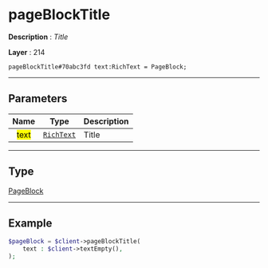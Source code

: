 # pageBlockTitle

**Description** : *Title*

**Layer** : 214

```tl
pageBlockTitle#70abc3fd text:RichText = PageBlock;
```

---

## Parameters

| Name | Type | Description |
| :---: | :---: | :--- |
| <mark>text</mark> | [`RichText`](type/RichText) | Title |

---

## Type

[PageBlock](type/PageBlock)

---

## Example

```php
$pageBlock = $client->pageBlockTitle(
	text : $client->textEmpty(),
);
```